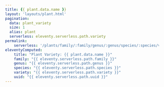 ```yaml
---
title: {{ plant.data.name }}
layout: 'layouts/plant.html'
pagination:
  data: plant_variety
  size: 1
  alias: plant
  serverless: eleventy.serverless.path.variety
permalink:
    serverless: '/plants/family/:family/genus/:genus/species/:species/variety/:variety/uuid/:uuid/'
eleventyComputed:
    title: "Plant Variety: {{ plant.data.name }}"
    family: "{{ eleventy.serverless.path.family }}"
    genus: "{{ eleventy.serverless.path.genus }}"
    species: "{{ eleventy.serverless.path.species }}"
    variety: "{{ eleventy.serverless.path.variety }}"
    uuid: "{{ eleventy.serverless.path.uuid }}"
---
```

